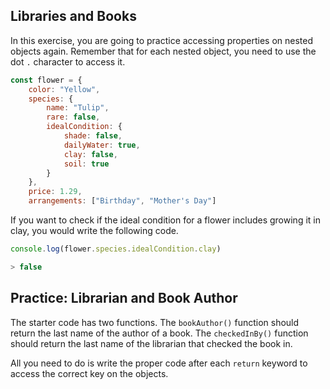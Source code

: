 ## Libraries and Books

In this exercise, you are going to practice accessing properties on nested objects again. Remember that for each nested object, you need to use the dot `.` character to access it.

```js
const flower = {
	color: "Yellow",
	species: {
		name: "Tulip",
		rare: false,
		idealCondition: {
			shade: false,
			dailyWater: true,
			clay: false,
			soil: true
		}
	},
	price: 1.29,
	arrangements: ["Birthday", "Mother's Day"]
```

If you want to check if the ideal condition for a flower includes growing it in clay, you would write the following code.

```js
console.log(flower.species.idealCondition.clay)

> false
```

## Practice: Librarian and Book Author

The starter code has two functions. The `bookAuthor()` function should return the last name of the author of a book. The `checkedInBy()`  function should return the last name of the librarian that checked the book in.

All you need to do is write the proper code after each `return` keyword to access the correct key on the objects.








